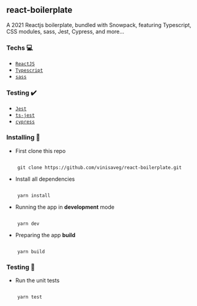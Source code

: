 ## react-boilerplate

A 2021 Reactjs boilerplate, bundled with Snowpack, featuring Typescript, CSS modules, sass, Jest, Cypress, and more...

### Techs :computer:

- [`ReactJS`](https://pt-br.reactjs.org)
- [`Typescript`](https://www.typescriptlang.org)
- [`sass`](https://sass-lang.com)

### Testing :heavy_check_mark:

- [`Jest`](https://jestjs.io)
- [`ts-jest`](https://kulshekhar.github.io/ts-jest/)
- [`cypress`](https://www.cypress.io/)

### Installing :construction_worker:

- First clone this repo

```

    git clone https://github.com/vinisaveg/react-boilerplate.git

```

- Install all dependencies

```

    yarn install

```

- Running the app in **development** mode

```

    yarn dev

```

- Preparing the app **build**

```

    yarn build

```

### Testing :rotating_light:

- Run the unit tests

```

    yarn test

```
